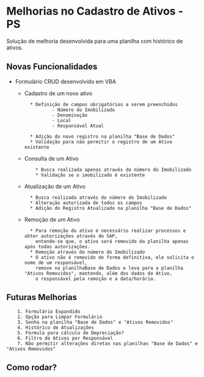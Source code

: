 
# Melhorias no Cadastro de Ativos - PS

Solução de melhoria desenvolvida para uma planilha com histórico de ativos.



## Novas Funcionalidades

- Formulário CRUD desenvolvido em VBA
    - Cadastro de um novo ativo
                    
            * Definição de campos obrigatórios a serem preenchidos
                    - Número do Imobilizado
                    - Denominação
                    - Local
                    - Responsável Atual

            * Adição do novo registro na planilha "Base de Dados"
            * Validação para não permitir o registro de um Ativo existente
    - Consulta de um Ativo
      
              * Busca realizada apenas através do número do Imobilizado
              * Validação se o imobilizado é existente
    - Atualização de um Ativo

            * Busca realizada através do número do Imobilizado
            * Alteração autorizada de todos os campos
            * Adição do Registro Atualizado na planilha "Base de Dados"
    - Remoção de um Ativo
            
            * Para remoção do ativo é necessário realizar processos e obter autorizações através do SAP,
              entende-se que, o ativo será removido da planilha apenas após todas autorizações.
            * Remoção através do número do Imobilizado
            * O ativo não é removido de forma definitiva, ele solicita o nome de um responsável,
              remove na planilhaBase de Dados e leva para a planilha "Ativos Removidos", mantendo, além dos dados do Ativo,
              o responsável pela remoção e a data/horário.


## Futuras Melhorias
        1. Formulário Expandido
        2. Opção para Limpar Formulário
        3. Senha na planilha "Base de Dados" e "Ativos Removidos"
        4. Histórico de Atualizações
        5. Fórmula para cálculo de Depreciação?
        6. Filtro de Ativos por Responsável
        7. Não permitir alterações diretas nas planilhas "Base de Dados" e "Ativos Removidos"


## Como rodar?

